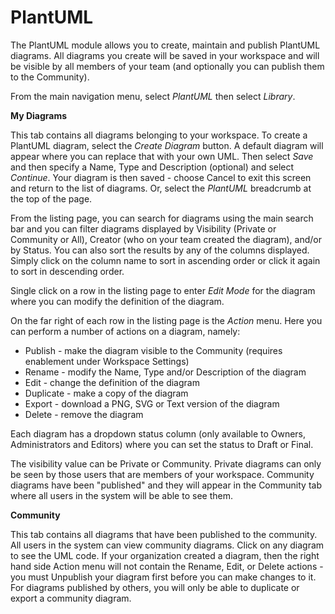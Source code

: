 # PlantUML

The PlantUML module allows you to create, maintain and publish PlantUML diagrams.  All diagrams you create will be saved in your workspace and will be visible by all members of your team (and optionally you can publish them to the Community). &#x20;

From the main navigation menu, select _PlantUML_ then select _Library_. &#x20;

**My Diagrams**

This tab contains all diagrams belonging to your workspace.  To create a PlantUML diagram, select the _Create Diagram_ button.  A default diagram will appear where you can replace that with your own UML.  Then select _Save_ and then specify a Name, Type and Description (optional) and select _Continue_.  Your diagram is then saved - choose Cancel to exit this screen and return to the list of diagrams.  Or, select the _PlantUML_ breadcrumb at the top of the page.

From the listing page, you can search for diagrams using the main search bar and you can filter diagrams displayed by Visibility (Private or Community or All), Creator (who on your team created the diagram), and/or by Status.  You can also sort the results by any of the columns displayed.  Simply click on the column name to sort in ascending order or click it again to sort in descending order.

Single click on a row in the listing page to enter _Edit Mode_ for the diagram where you can modify the definition of the diagram.

On the far right of each row in the listing page is the _Action_ menu.  Here you can perform a number of actions on a diagram, namely:

* Publish - make the diagram visible to the Community (requires enablement under Workspace Settings)
* Rename - modify the Name, Type and/or Description of the diagram
* Edit - change the definition of the diagram
* Duplicate - make a copy of the diagram
* Export - download a PNG, SVG or Text version of the diagram
* Delete - remove the diagram

Each diagram has a dropdown status column (only available to Owners, Administrators and Editors) where you can set the status to Draft or Final.

The visibility value can be Private or Community.  Private diagrams can only be seen by those users that are members of your workspace. Community diagrams have been "published" and they will appear in the Community tab where all users in the system will be able to see them.

**Community**

This tab contains all diagrams that have been published to the community.  All users in the system can view community diagrams.  Click on any diagram to see the UML code.  If your organization created a diagram, then the right hand side Action menu will not contain the Rename, Edit, or Delete actions - you must Unpublish your diagram first before you can make changes to it.  For diagrams published by others, you will only be able to duplicate or export a community diagram.
